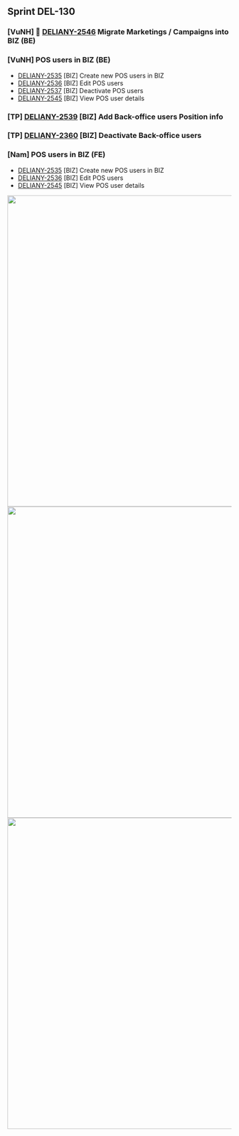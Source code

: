 ## Sprint DEL-130

### [VuNH] 🚀 [DELIANY-2546](https://deliany.youtrack.cloud/issue/DELIANY-2546) Migrate Marketings / Campaigns into BIZ (BE)
### [VuNH] POS users in BIZ (BE)
- [DELIANY-2535](https://deliany.youtrack.cloud/issue/DELIANY-2535) [BIZ] Create new POS users in BIZ
- [DELIANY-2536](https://deliany.youtrack.cloud/issue/DELIANY-2536) [BIZ] Edit POS users
- [DELIANY-2537](https://deliany.youtrack.cloud/issue/DELIANY-2537) [BIZ] Deactivate POS users
- [DELIANY-2545](https://deliany.youtrack.cloud/issue/DELIANY-2545) [BIZ] View POS user details

### [TP] [DELIANY-2539](https://deliany.youtrack.cloud/agiles/131-3/current?issue=DELIANY-2539) [BIZ] Add Back-office users Position info
### [TP] [DELIANY-2360](https://deliany.youtrack.cloud/agiles/131-3/current?issue=DELIANY-2360) [BIZ] Deactivate Back-office users

### [Nam] POS users in BIZ (FE)
- [DELIANY-2535](https://deliany.youtrack.cloud/issue/DELIANY-2535) [BIZ] Create new POS users in BIZ
- [DELIANY-2536](https://deliany.youtrack.cloud/issue/DELIANY-2536) [BIZ] Edit POS users
- [DELIANY-2545](https://deliany.youtrack.cloud/issue/DELIANY-2545) [BIZ] View POS user details

<img src="https://github.com/user-attachments/assets/801f7d33-6638-4ac7-9059-96775725373e" width="700" />
<img src="https://github.com/user-attachments/assets/0b40d6d8-5c03-4c13-81a3-7d2dedc48ae8" width="700" />
<img src="https://github.com/user-attachments/assets/f91f00ed-6fda-4c64-bd4f-41592b94b89e" width="700" />

